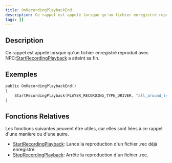 ```yaml
---
title: OnRecordingPlaybackEnd
description: Ce rappel est appelé lorsque qu'un fichier enregistré reproduit avec StartRecordingPlayback a atteint sa fin.
tags: []
---
```


## Description

Ce rappel est appelé lorsque qu'un fichier enregistré reproduit avec NPC:[StartRecordingPlayback](../functions/StartRecordingPlayback) a atteint sa fin.

## Exemples

```c
public OnRecordingPlaybackEnd()
{
    StartRecordingPlayback(PLAYER_RECORDING_TYPE_DRIVER, "all_around_lv_bus"); // Cela relancera le fichier enregistré une fois qu'il aura fini de se reproduire.
}
```

## Fonctions Relatives

Les fonctions suivantes peuvent être utiles, car elles sont liées à ce rappel d'une manière ou d'une autre.

- [StartRecordingPlayback](../functions/StartRecordingPlayback): Lance la reproduction d'un fichier .rec déjà enregistré.
- [StopRecordingPlayback](../functions/StopRecordingPlayback): Arrête la reproduction d'un fichier .rec.
